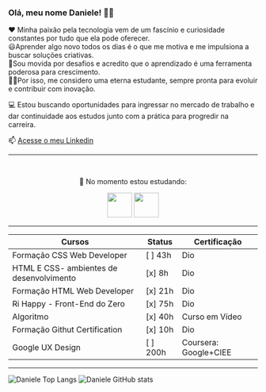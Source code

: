 ### Olá, meu nome Daniele! 👩‍💻

❤️ Minha paixão pela tecnologia vem de um fascínio e curiosidade constantes por tudo que ela pode oferecer. <br>
 😃Aprender algo novo todos os dias é o que me motiva e me impulsiona a buscar soluções criativas. <br>
 🔨Sou movida por desafios e acredito que o aprendizado é uma ferramenta poderosa para crescimento. <br>
 👩‍🎓Por isso, me considero uma eterna estudante, sempre pronta para evoluir e contribuir com inovação.


💻 Estou buscando oportunidades para ingressar no mercado de trabalho e dar continuidade aos estudos junto com a prática para progredir na carreira.


📫 [Acesse o meu Linkedin](https://www.linkedin.com/in/daniele-karina-dos-santos-a34b45204/)

-----
<br>

<p align="center">
  🌱 No momento estou estudando:
</p>
<p align="center">
  <img src="https://cdn.jsdelivr.net/gh/devicons/devicon@latest/icons/css3/css3-original-wordmark.svg" width="50px"/>
  <img src="https://cdn.jsdelivr.net/gh/devicons/devicon@latest/icons/javascript/javascript-original.svg" width="50px"/>
</p>
  
------------
| Cursos                                   | Status   | Certificação           |
|------------------------------------------|----------|------------------------|
| Formação CSS Web Developer               | [ ] 43h  | Dio                    |
| HTML E CSS- ambientes de desenvolvimento | [x] 8h   | Dio                    |
| Formação HTML Web Developer              | [x] 21h  | Dio                    |
| Ri Happy - Front-End do Zero             | [x] 75h  | Dio                    |
| Algoritmo                                | [x] 40h  | Curso em Vídeo         |
| Formação Githut Certification            | [x] 10h  | Dio                    |
| Google UX Design                         | [ ] 200h | Coursera: Google+CIEE  |

---

![Daniele Top Langs](https://github-readme-stats.vercel.app/api/top-langs/?username=danieleksantos&size_weight=0.5&count_weight=0.5&theme=dracula)
![Daniele GitHub stats](https://github-readme-stats.vercel.app/api?username=danieleksantos&show_icons=true&theme=dracula)    
          

<!--
Here are some ideas to get you started:

- 🔭 I’m currently working on ...
- 🌱 I’m currently learning ...
- 👯 I’m looking to collaborate on ...
- 🤔 I’m looking for help with ...
- 💬 Ask me about ...
- 📫 How to reach me: ...
- 😄 Pronouns: ...
- ⚡ Fun fact: ...
-->

